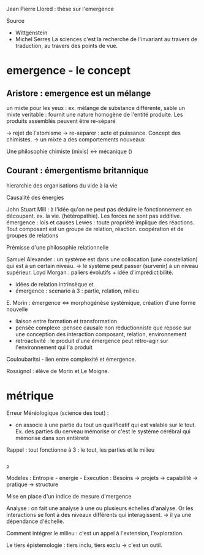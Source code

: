 Jean Pierre Llored : thèse sur l'emergence

Source 
- Wittgenstein
- Michel Serres La sciences c'est la recherche de l'invariant au travers de traduction, au travers des points de vue.

# emergence - le concept

## Aristore : emergence est un mélange
un mixte pour les yeux : ex. mélange de substance différente, sable
un mixte veritable : fournit une nature homogène de l'entité produite. Les produits assemblés peuvent être re-séparé

-> rejet de l'atomisme
-> re-separer : acte et puissance. Concept des chimistes.
-> un mixte a des comportements nouveaux

Une philosophie chimiste (mixis) <-> mécanique ()

## Courant : émergentisme britannique
hierarchie des organisations du vide à la vie

Causalité des énergies

John Stuart Mill : à l'idée qu'on ne peut pas déduire le fonctionnement en découpant. ex. la vie. (hétéropathie). Les forces ne sont pas additive.
	émergence : lois et causes
Lewes : toute propriété implique des réactions. Tout composant est un groupe de relation, réaction.
	coopération et de groupes de relations

Prémisse d'une philosophie relationnelle

Samuel Alexander : un système est dans une collocation (une constellation) qui est à un certain niveau.
-> le système peut passer (survenir) à un niveau supérieur.
Loyd Morgan : paliers évolutifs + idée d'imprédictibilité.
- idées de relation intrinsèque et 
- émergence : scenario à 3 : partie, relation, milieu

E. Morin : émergence <=> morphogénèse systémique, création d'une forme nouvelle
- liaison entre formation et transformation
- pensée complexe :pensee causale non reductionniste que repose sur une conception des interaction composant, relation, environnement
- retroactivité : le produit d'une émergence peut rétro-agir sur l'environnement qui l'a produit

Couloubaritsi - lien entre complexité et émergence.

Rossignol : élève de Morin et Le Moigne.

# métrique

Erreur Méréologique (science des tout) : 
- on associe à une partie du tout un qualificatif qui est valable sur le tout. Ex. des parties du cerveau mémorise or c'est le système cérébral qui mémorise dans son entièreté

Rappel : tout fonctionne à 3 : le tout, les parties et le milieu

``` mermaid

p

```
Modeles : 
Entropie - energie - 
Execution : 
Besoins -> projets -> capabilité -> pratique -> structure 

Mise en place d'un indice de mesure d'mergence

Analyse : on fait une analyse à une ou plusieurs échelles d'analyse. Or les interactions se font à des niveaux différents qui interagissent.
-> il ya une dépendance d'échelle.

Comment intégrer le milieu : c'est un appel à l'extension, l'exploration.

Le tiers épistemologie : tiers inclu, tiers exclu -> c'est un outil.